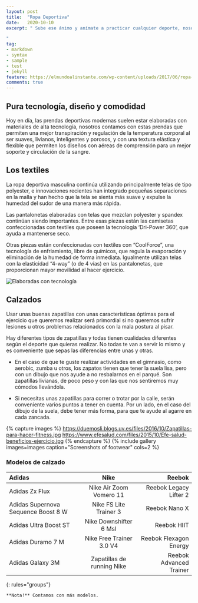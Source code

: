 ```yaml
---
layout: post
title:  "Ropa Deportiva"
date:   2020-10-10
excerpt: " Sube ese ánimo y anímate a practicar cualquier deporte, nosotros te traemos una lista con nuestras mejores propuestas en ropa deportiva para que sientas la máxima comodidad y libertad de movimiento.

"
tag:
- markdown 
- syntax
- sample
- test
- jekyll
feature: https://elmundoalinstante.com/wp-content/uploads/2017/06/ropa-deportiva-nike-2-zonal-strength-tights_2.jpeg
comments: true
---
```


## Pura tecnología, diseño y comodidad

Hoy en día, las prendas deportivas modernas suelen estar elaboradas con materiales de alta tecnología, nosotros contamos con estas prendas que permiten una mejor transpiración y regulación de la temperatura corporal al ser suaves, livianos, inteligentes y porosos, y con una textura elástica y flexible que permiten los diseños con aéreas de comprensión para un mejor soporte y circulación de la sangre.

## Los textiles

La ropa deportiva masculina continúa utilizando principalmente telas de tipo polyester, e innovaciones recientes han integrado pequeñas separaciones en la malla y han hecho que la tela se sienta más suave y expulse la humedad del sudor de una manera más rápida.

Las pantalonetas elaboradas con telas que mezclan polyester y spandex continúan siendo importantes. Entre esas piezas están las camisetas confeccionadas con textiles que poseen la tecnología ‘Dri-Power 360’, que ayuda a mantenerse seco.

Otras piezas están confeccionadas con textiles con “CoolForce”, una tecnología de enfriamiento, libre de químicos, que regula la evaporación y eliminación de la humedad de forma inmediata. Igualmente utilizan telas con la elasticidad “4-way” (o de 4 vías) en las pantalonetas, que proporcionan mayor movilidad al hacer ejercicio.

![Elaboradas con tecnología](https://i.blogs.es/787248/puma/450_1000.jpeg)

## Calzados

Usar unas buenas zapatillas con unas características óptimas para el ejercicio que queremos realizar será primordial si no queremos sufrir lesiones u otros problemas relacionados con la mala postura al pisar.

Hay diferentes tipos de zapatillas y todas tienen cualidades diferentes según el deporte que quieras realizar. No todas te van a servir lo mismo y es conveniente que sepas las diferencias entre unas y otras.

- En el caso de que te guste realizar actividades en el gimnasio, como aerobic, zumba u otros, los zapatos tienen que tener la suela lisa, pero con un dibujo que nos ayude a no resbalarnos en el parqué. Son zapatillas livianas, de poco peso y con las que nos sentiremos muy cómodos llevándola.

- Si necesitas unas zapatillas para correr o trotar por la calle, serán conveniente varios puntos a tener en cuenta. Por un lado, en el caso del dibujo de la suela, debe tener más forma, para que te ayude al agarre en cada zancada.

{% capture images %}
    https://duemosli.blogs.uv.es/files/2016/10/Zapatillas-para-hacer-fitness.jpg
    https://www.efesalud.com/files/2015/10/Efe-salud-beneficios-ejercicio.jpg
{% endcapture %}
{% include gallery images=images caption="Screenshots of footwear" cols=2 %}

### Modelos de calzado

| Adidas | Nike | Reebok |
|:--------|:-------:|--------:|
| Adidas Zx Flux   | Nike Air Zoom Vomero 11   | Reebok Legacy Lifter 2  |
| Adidas Supernova Sequence Boost 8 W   | Nike FS Lite Trainer 3   | Reebok Nano X   |
| Adidas Ultra Boost ST   | Nike Downshifter 6 Msl   | Reebok HIIT   |
| Adidas Duramo 7 M   | Nike Free Trainer 3.0 V4   | Reebok Flexagon Energy   |
| Adidas Galaxy 3M   | Zapatillas de running Nike   | Reebok Advanced Trainer   |
{: rules="groups"}

`**Nota!** Contamos con más modelos.`
